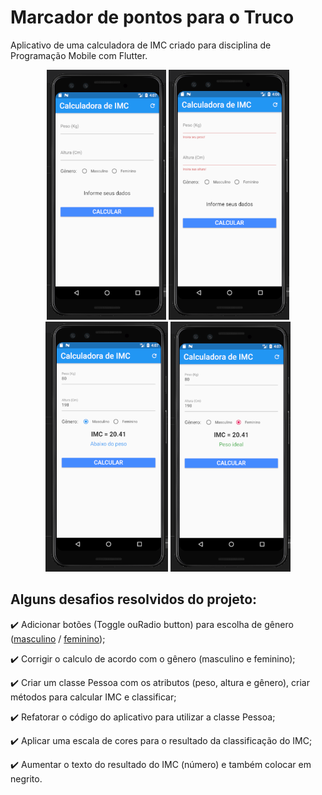 # Marcador de pontos para o Truco

Aplicativo de uma calculadora de IMC criado para disciplina de Programação Mobile com Flutter.

<p align="center">
    <img src="https://github.com/MateusPalomo/Calculadora-IMC/blob/master/images/screen1.PNG" height="400"/>
    <img src="https://github.com/MateusPalomo/Calculadora-IMC/blob/master/images/screen2.PNG" height="400"/>
    <img src="https://github.com/MateusPalomo/Calculadora-IMC/blob/master/images/screen3.PNG" height="400"/>
    <img src="https://github.com/MateusPalomo/Calculadora-IMC/blob/master/images/screen4.PNG" height="400"/>
    
</p>




## Alguns desafios resolvidos do projeto:

:heavy_check_mark:   Adicionar botões (Toggle ouRadio button) para escolha de gênero ([masculino](https://indicedemassacorporal.com/movel/calculo-imc-masculino.html) / [feminino](https://indicedemassacorporal.com/movel/calculo-imc-feminino.html));

:heavy_check_mark:   Corrigir o calculo de acordo com o gênero (masculino e feminino);

:heavy_check_mark:   Criar um classe Pessoa com os atributos (peso, altura e gênero), criar métodos para calcular IMC e classificar;

:heavy_check_mark:   Refatorar o código do aplicativo para utilizar a classe Pessoa;

:heavy_check_mark:   Aplicar uma escala de cores para o resultado da classificação do IMC;

:heavy_check_mark:   Aumentar o texto do resultado do IMC (número) e também colocar em negrito.



